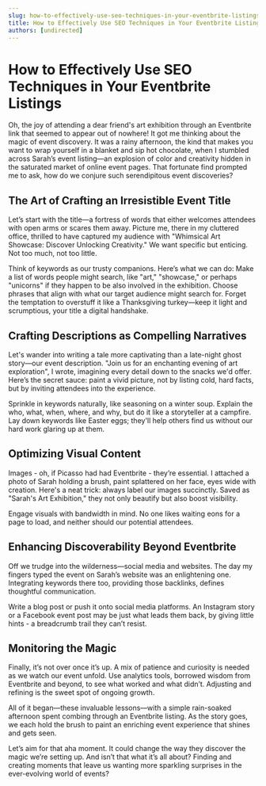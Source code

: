 ```yaml
---
slug: how-to-effectively-use-seo-techniques-in-your-eventbrite-listings
title: How to Effectively Use SEO Techniques in Your Eventbrite Listings
authors: [undirected]
---
```


# How to Effectively Use SEO Techniques in Your Eventbrite Listings

Oh, the joy of attending a dear friend's art exhibition through an Eventbrite link that seemed to appear out of nowhere! It got me thinking about the magic of event discovery. It was a rainy afternoon, the kind that makes you want to wrap yourself in a blanket and sip hot chocolate, when I stumbled across Sarah’s event listing—an explosion of color and creativity hidden in the saturated market of online event pages. That fortunate find prompted me to ask, how do we conjure such serendipitous event discoveries?

## The Art of Crafting an Irresistible Event Title

Let’s start with the title—a fortress of words that either welcomes attendees with open arms or scares them away. Picture me, there in my cluttered office, thrilled to have captured my audience with "Whimsical Art Showcase: Discover Unlocking Creativity." We want specific but enticing. Not too much, not too little.

Think of keywords as our trusty companions. Here’s what we can do: Make a list of words people might search, like "art," "showcase," or perhaps "unicorns" if they happen to be also involved in the exhibition. Choose phrases that align with what our target audience might search for. Forget the temptation to overstuff it like a Thanksgiving turkey—keep it light and scrumptious, your title a digital handshake.

## Crafting Descriptions as Compelling Narratives 

Let's wander into writing a tale more captivating than a late-night ghost story—our event description. "Join us for an enchanting evening of art exploration", I wrote, imagining every detail down to the snacks we'd offer. Here’s the secret sauce: paint a vivid picture, not by listing cold, hard facts, but by inviting attendees into the experience.

Sprinkle in keywords naturally, like seasoning on a winter soup. Explain the who, what, when, where, and why, but do it like a storyteller at a campfire. Lay down keywords like Easter eggs; they'll help others find us without our hard work glaring up at them. 

## Optimizing Visual Content

Images - oh, if Picasso had had Eventbrite - they’re essential. I attached a photo of Sarah holding a brush, paint splattered on her face, eyes wide with creation. Here's a neat trick: always label our images succinctly. Saved as "Sarah's Art Exhibition," they not only beautify but also boost visibility.

Engage visuals with bandwidth in mind. No one likes waiting eons for a page to load, and neither should our potential attendees.

## Enhancing Discoverability Beyond Eventbrite

Off we trudge into the wilderness—social media and websites. The day my fingers typed the event on Sarah’s website was an enlightening one. Integrating keywords there too, providing those backlinks, defines thoughtful communication. 

Write a blog post or push it onto social media platforms. An Instagram story or a Facebook event post may be just what leads them back, by giving little hints - a breadcrumb trail they can’t resist.

## Monitoring the Magic

Finally, it’s not over once it’s up. A mix of patience and curiosity is needed as we watch our event unfold. Use analytics tools, borrowed wisdom from Eventbrite and beyond, to see what worked and what didn’t. Adjusting and refining is the sweet spot of ongoing growth.

All of it began—these invaluable lessons—with a simple rain-soaked afternoon spent combing through an Eventbrite listing. As the story goes, we each hold the brush to paint an enriching event experience that shines and gets seen.

Let’s aim for that aha moment. It could change the way they discover the magic we’re setting up. And isn’t that what it’s all about? Finding and creating moments that leave us wanting more sparkling surprises in the ever-evolving world of events?